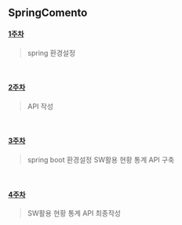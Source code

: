 ## SpringComento

#### [1주차](https://github.com/yyy96/SpringComento/tree/main/settingweb)
> spring 환경설정
</br>


#### [2주차](https://github.com/yyy96/SpringComento/tree/main/API)
> API 작성
</br> 


#### [3주차](https://github.com/yyy96/SpringComento/tree/main/settingweb_boot)
> spring boot 환경설정
> SW활용 현황 통계 API 구축
</br>


#### [4주차](https://github.com/yyy96/SpringComento/tree/main/API)
> SW활용 현황 통계 API 최종작성
</br>
